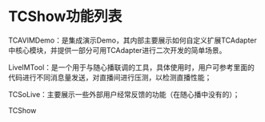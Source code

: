 


# TCShow功能列表


TCAVIMDemo：是集成演示Demo，其内部主要展示如何自定义扩展TCAdapter中核心模块，并提供一部分可用TCAdapter进行二次开发的简单场景。

LiveIMTool：是一个用于与随心播联调的工具，具体使用时，用户可参考里面的代码进行不同消息量发送，对直播间进行压测，以检测直播性能；

TCSoLive：主要展示一些外部用户经常反馈的功能（在随心播中没有的）；

TCShow

